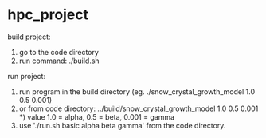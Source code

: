 # hpc_project

build project:
1) go to the code directory
2) run command: ./build.sh

run project:
1) run program in the build directory (eg. ./snow_crystal_growth_model 1.0 0.5 0.001)
2) or from code directory: ../build/snow_crystal_growth_model 1.0 0.5 0.001
*) value 1.0 = alpha, 0.5 = beta, 0.001 = gamma
3) use './run.sh basic alpha beta gamma' from the code directory.

